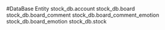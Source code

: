 #DataBase Entity
    stock_db.account
    stock_db.board
    stock_db.board_comment
    stock_db.board_comment_emotion
    stock_db.board_emotion
    stock_db.stock